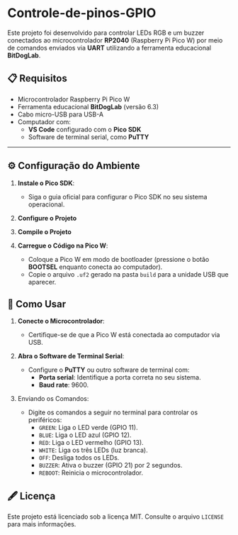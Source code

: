 # Controle-de-pinos-GPIO

Este projeto foi desenvolvido para controlar LEDs RGB e um buzzer conectados ao microcontrolador **RP2040** (Raspberry Pi Pico W) por meio de comandos enviados via **UART** utilizando a ferramenta educacional **BitDogLab**.

## 📋 Requisitos

- Microcontrolador Raspberry Pi Pico W
- Ferramenta educacional **BitDogLab** (versão 6.3)
- Cabo micro-USB para USB-A
- Computador com:
  - **VS Code** configurado com o **Pico SDK**
  - Software de terminal serial, como **PuTTY**

---

## ⚙️ Configuração do Ambiente

1. **Instale o Pico SDK**:
   - Siga o guia oficial para configurar o Pico SDK no seu sistema operacional.

2. **Configure o Projeto**
3. **Compile o Projeto**
4. **Carregue o Código na Pico W**:
   - Coloque a Pico W em modo de bootloader (pressione o botão **BOOTSEL** enquanto conecta ao computador).
   - Copie o arquivo `.uf2` gerado na pasta `build` para a unidade USB que aparecer.

## 🚀 Como Usar

1. **Conecte o Microcontrolador**:
   - Certifique-se de que a Pico W está conectada ao computador via USB.

2. **Abra o Software de Terminal Serial**:
   - Configure o **PuTTY** ou outro software de terminal com:
     - **Porta serial**: Identifique a porta correta no seu sistema.
     - **Baud rate**: 9600.

3. Enviando os Comandos:
   - Digite os comandos a seguir no terminal para controlar os periféricos:
     - `GREEN`: Liga o LED verde (GPIO 11).
     - `BLUE`: Liga o LED azul (GPIO 12).
     - `RED`: Liga o LED vermelho (GPIO 13).
     - `WHITE`: Liga os três LEDs (luz branca).
     - `OFF`: Desliga todos os LEDs.
     - `BUZZER`: Ativa o buzzer (GPIO 21) por 2 segundos.
     - `REBOOT`: Reinicia o microcontrolador.


## 🖋️ Licença

Este projeto está licenciado sob a licença MIT. Consulte o arquivo `LICENSE` para mais informações.
